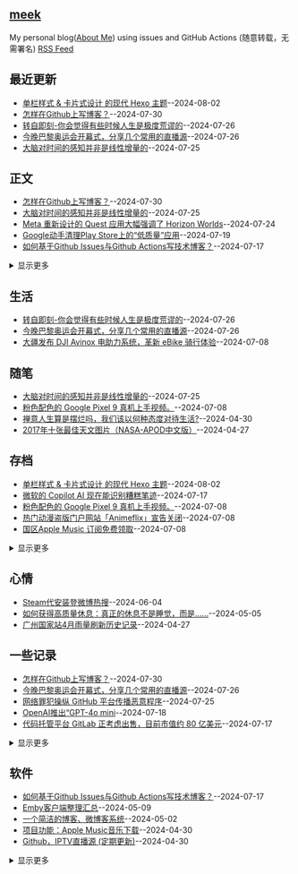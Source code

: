 ## [meek](https://myogg.github.io/meek)
My personal blog([About Me](https://myogg.github.com/meek/issues/2)) using issues and GitHub Actions (随意转载，无需署名)
[RSS Feed](https://raw.githubusercontent.com/myogg/meek/master/feed.xml)

## 最近更新
- [单栏样式 & 卡片式设计 的现代 Hexo 主题](https://github.com/myogg/meek/issues/88)--2024-08-02
- [怎样在Github上写博客？](https://github.com/myogg/meek/issues/87)--2024-07-30
- [转自即刻-你会觉得有些时候人生是极度荒谬的](https://github.com/myogg/meek/issues/86)--2024-07-26
- [今晚巴黎奥运会开幕式，分享几个常用的直播源](https://github.com/myogg/meek/issues/85)--2024-07-26
- [大脑对时间的感知并非是线性增量的](https://github.com/myogg/meek/issues/84)--2024-07-25
## 正文
- [怎样在Github上写博客？](https://github.com/myogg/meek/issues/87)--2024-07-30
- [大脑对时间的感知并非是线性增量的](https://github.com/myogg/meek/issues/84)--2024-07-25
- [Meta 重新设计的 Quest 应用大幅强调了 Horizon Worlds](https://github.com/myogg/meek/issues/81)--2024-07-24
- [Google动手清理Play Store上的“低质量”应用](https://github.com/myogg/meek/issues/80)--2024-07-19
- [如何基于Github Issues与Github Actions写技术博客？](https://github.com/myogg/meek/issues/75)--2024-07-17
<details><summary>显示更多</summary>

- [时间陀螺](https://github.com/myogg/meek/issues/62)--2024-07-03
- [缺觉再补大脑变傻 临考背书等于没背](https://github.com/myogg/meek/issues/61)--2024-06-14
- [互联网活化石ICQ，宣布停止服务](https://github.com/myogg/meek/issues/58)--2024-05-26
- [庆余年 第二季 ](https://github.com/myogg/meek/issues/57)--2024-05-22
- [谷歌I/O开发者大会要点一览](https://github.com/myogg/meek/issues/56)--2024-05-22
- [一个开源的多人在线协作知识库应用](https://github.com/myogg/meek/issues/55)--2024-05-21
- [检查电话号码是否与 Telegram 账户关联](https://github.com/myogg/meek/issues/54)--2024-05-21
- [apple-music-alac-atmos-downloader](https://github.com/myogg/meek/issues/48)--2024-05-12
- [网易发布 iOS、Android 个人媒体库](https://github.com/myogg/meek/issues/45)--2024-05-07
- [黑洞的吸积盘与喷流 ](https://github.com/myogg/meek/issues/44)--2024-05-07
- [WPS激活码2024](https://github.com/myogg/meek/issues/41)--2024-05-04
- [一个针对常用正则表达式的实用工具和备忘单](https://github.com/myogg/meek/issues/39)--2024-05-04
- [自然界有什么会发光的矿石？](https://github.com/myogg/meek/issues/28)--2024-04-29
- [Telegram 近期更新的不错的功能](https://github.com/myogg/meek/issues/25)--2024-04-28
- [Telegram 客户端使用富文本格式发送消息](https://github.com/myogg/meek/issues/24)--2024-04-28
- [龙蛋的双极瓣辐射云  ](https://github.com/myogg/meek/issues/23)--2024-04-28
- [下一个模型会比 GPT4 强大非常多](https://github.com/myogg/meek/issues/21)--2024-04-28
- [Ubuntu 24.04 LTS 正式发布](https://github.com/myogg/meek/issues/20)--2024-04-28
- [推荐耳根著的《光阴之外》,听不一样的玄幻修仙小说](https://github.com/myogg/meek/issues/14)--2024-04-27
- [62年前俄罗斯徒步者命案：UFO、KGB还是雪崩？](https://github.com/myogg/meek/issues/7)--2024-04-26
- [比岳飞还牛的两位抗金名将：一个病逝前线，一个被贬13年](https://github.com/myogg/meek/issues/6)--2024-04-26
- [「祖传歌单」何去何从？你需要这份主流音乐平台「歌单迁移指南」](https://github.com/myogg/meek/issues/5)--2024-04-26
- [真正的屠城，远比一刀砍死要残酷的多](https://github.com/myogg/meek/issues/4)--2024-04-26
</details>

## 生活
- [转自即刻-你会觉得有些时候人生是极度荒谬的](https://github.com/myogg/meek/issues/86)--2024-07-26
- [今晚巴黎奥运会开幕式，分享几个常用的直播源](https://github.com/myogg/meek/issues/85)--2024-07-26
- [大疆发布 DJI Avinox 电助力系统，革新 eBike 骑行体验](https://github.com/myogg/meek/issues/68)--2024-07-08
## 随笔
- [大脑对时间的感知并非是线性增量的](https://github.com/myogg/meek/issues/84)--2024-07-25
- [粉色配色的 Google Pixel 9 真机上手视频。](https://github.com/myogg/meek/issues/69)--2024-07-08
- [ 禅意人生算是摆烂吗，我们该以何种态度对待生活?](https://github.com/myogg/meek/issues/33)--2024-04-30
- [2017年十张最佳天文图片（NASA-APOD中文版）](https://github.com/myogg/meek/issues/11)--2024-04-27
## 存档
- [单栏样式 & 卡片式设计 的现代 Hexo 主题](https://github.com/myogg/meek/issues/88)--2024-08-02
- [微软的 Copilot AI 现在能识别糟糕笔迹](https://github.com/myogg/meek/issues/77)--2024-07-17
- [粉色配色的 Google Pixel 9 真机上手视频。](https://github.com/myogg/meek/issues/69)--2024-07-08
- [热门动漫盗版门户网站「Animeflix」宣告关闭](https://github.com/myogg/meek/issues/67)--2024-07-08
- [国区Apple Music 订阅免费领取](https://github.com/myogg/meek/issues/66)--2024-07-08
<details><summary>显示更多</summary>

- [国区Apple Music 订阅免费领取](https://github.com/myogg/meek/issues/65)--2024-07-08
- [SpaceX 第四次星舰飞行测试圆满结束](https://github.com/myogg/meek/issues/60)--2024-06-06
- [近期收集的有宝藏网站](https://github.com/myogg/meek/issues/51)--2024-05-14
- [免费音乐库](https://github.com/myogg/meek/issues/47)--2024-05-12
- [About 直播源](https://github.com/myogg/meek/issues/40)--2024-05-04
- [Docker 部署 moments ](https://github.com/myogg/meek/issues/37)--2024-05-01
- [一个安卓的应用商店，无需谷歌框架，可下载国外应用](https://github.com/myogg/meek/issues/36)--2024-05-01
- [网站功能：Github热门项目](https://github.com/myogg/meek/issues/35)--2024-04-30
- [win7最后一版的32位vsocde便携版下载](https://github.com/myogg/meek/issues/15)--2024-04-27
- [[转载]这个博客开源了](https://github.com/myogg/meek/issues/3)--2024-04-26
</details>

## 心情
- [Steam代安装登微博热搜](https://github.com/myogg/meek/issues/59)--2024-06-04
- [如何获得高质量休息：真正的休息不是睡觉，而是……](https://github.com/myogg/meek/issues/42)--2024-05-05
- [广州国家站4月雨量刷新历史记录](https://github.com/myogg/meek/issues/13)--2024-04-27
## 一些记录
- [怎样在Github上写博客？](https://github.com/myogg/meek/issues/87)--2024-07-30
- [今晚巴黎奥运会开幕式，分享几个常用的直播源](https://github.com/myogg/meek/issues/85)--2024-07-26
- [网络罪犯操纵 GitHub 平台传播恶意程序](https://github.com/myogg/meek/issues/83)--2024-07-25
- [OpenAI推出“GPT-4o mini](https://github.com/myogg/meek/issues/79)--2024-07-18
- [代码托管平台 GitLab 正考虑出售，目前市值约 80 亿美元](https://github.com/myogg/meek/issues/78)--2024-07-17
<details><summary>显示更多</summary>

- [AT&T 数据泄露导致“几乎所有”无线客户的通话和短信记录外泄](https://github.com/myogg/meek/issues/76)--2024-07-17
- [Mozilla在Firefox 128版本中加入了由Meta共同编写、专为广告行业设计的PPA API](https://github.com/myogg/meek/issues/74)--2024-07-15
- [威联通NAS中使用Emby的方法](https://github.com/myogg/meek/issues/73)--2024-07-13
- [猎鹰 9 号第二级在太空中发生故障](https://github.com/myogg/meek/issues/72)--2024-07-12
- [开源许可的种类与区别](https://github.com/myogg/meek/issues/71)--2024-07-10
- [一个全球性、非营利、无广告的健身资源平台](https://github.com/myogg/meek/issues/70)--2024-07-10
- [大疆发布 DJI Avinox 电助力系统，革新 eBike 骑行体验](https://github.com/myogg/meek/issues/68)--2024-07-08
- [国区Apple Music 订阅免费领取](https://github.com/myogg/meek/issues/66)--2024-07-08
- [国区Apple Music 订阅免费领取](https://github.com/myogg/meek/issues/65)--2024-07-08
- [下载Pornhub视频的Chrome浏览器插件](https://github.com/myogg/meek/issues/64)--2024-07-06
- [NanaBo.轻量级 Windows 虚拟机](https://github.com/myogg/meek/issues/63)--2024-07-03
- [缺觉再补大脑变傻 临考背书等于没背](https://github.com/myogg/meek/issues/61)--2024-06-14
- [SpaceX 第四次星舰飞行测试圆满结束](https://github.com/myogg/meek/issues/60)--2024-06-06
- [VMware Workstation Pro 和 VMware Fusion Pro 免费供个人用户使用](https://github.com/myogg/meek/issues/53)--2024-05-15
- [Apple Music 推出了专属特设网页](https://github.com/myogg/meek/issues/52)--2024-05-14
- [近期收集的有宝藏网站](https://github.com/myogg/meek/issues/51)--2024-05-14
- [「免费 & 开源」的 Windows 软件](https://github.com/myogg/meek/issues/50)--2024-05-13
- [腾讯已在QQ和微信上线地震预警功能](https://github.com/myogg/meek/issues/49)--2024-05-13
- [一个免费电子书下载站](https://github.com/myogg/meek/issues/43)--2024-05-06
- [脑洞大开？火星遭受了令人毛骨悚然的爬行动物的侵扰](https://github.com/myogg/meek/issues/27)--2024-04-28
- [爱普生打印机不能连接网络原因](https://github.com/myogg/meek/issues/26)--2024-04-28
- [今日事0428](https://github.com/myogg/meek/issues/22)--2024-04-28
- [要想保证高质量输出，输入必须是输出的十倍](https://github.com/myogg/meek/issues/19)--2024-04-28
- [张作霖为什么能从草莽中崛起？](https://github.com/myogg/meek/issues/18)--2024-04-28
- [做自媒体，从最小阻力开始](https://github.com/myogg/meek/issues/17)--2024-04-28
- [Excel 万能公式](https://github.com/myogg/meek/issues/16)--2024-04-27
- [阿里云的AI模型EMO上线通义App，允许用户通过照片和音频生成唱歌视频](https://github.com/myogg/meek/issues/12)--2024-04-27
- [当前 Telegram 的连接性出现严重故障](https://github.com/myogg/meek/issues/10)--2024-04-26
- [Github上优秀的Java项目](https://github.com/myogg/meek/issues/9)--2024-04-26
- [世界上第一台  @NVIDIA](https://github.com/myogg/meek/issues/8)--2024-04-26
- [记录](https://github.com/myogg/meek/issues/1)--2024-04-26
</details>

## 软件
- [如何基于Github Issues与Github Actions写技术博客？](https://github.com/myogg/meek/issues/75)--2024-07-17
- [Emby客户端整理汇总](https://github.com/myogg/meek/issues/46)--2024-05-09
- [一个简洁的博客、微博客系统](https://github.com/myogg/meek/issues/38)--2024-05-02
- [项目功能：Apple Music音乐下载](https://github.com/myogg/meek/issues/34)--2024-04-30
- [Github，IPTV直播源 (定期更新)](https://github.com/myogg/meek/issues/32)--2024-04-30
<details><summary>显示更多</summary>

- [浏览器扩展，完全開源，無任何隱私收集、廣告或者亂七八糟的第三方庫](https://github.com/myogg/meek/issues/31)--2024-04-30
- [Obsidian官方版基于 Markdown](https://github.com/myogg/meek/issues/30)--2024-04-29
- [二次验证小工具](https://github.com/myogg/meek/issues/29)--2024-04-29
</details>

